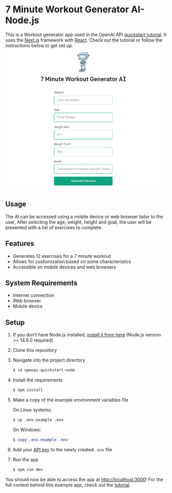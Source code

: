 # 7 Minute Workout Generator AI- Node.js

This is a Workout generator app used in the OpenAI API [quickstart tutorial](https://beta.openai.com/docs/quickstart). It uses the [Next.js](https://nextjs.org/) framework with [React](https://reactjs.org/). Check out the tutorial or follow the instructions below to get set up.
 ![7 Minute Workout Generator AI](./public/showapp.png)
## Usage

The AI can be accessed using a mobile device or web browser tailor to the user, After selecting the age, weight, height and goal, the user will be presented with a list of exercises to complete. 

## Features

- Generates 12 exercises for a 7 minute workout
- Allows for customization based on some characteristics
- Accessible on mobile devices and web browsers

## System Requirements

- Internet connection
- Web browser 
- Mobile device 
## Setup

1. If you don’t have Node.js installed, [install it from here](https://nodejs.org/en/) (Node.js version >= 14.6.0 required)

2. Clone this repository

3. Navigate into the project directory

   ```bash
   $ cd openai-quickstart-node
   ```

4. Install the requirements

   ```bash
   $ npm install
   ```

5. Make a copy of the example environment variables file

   On Linux systems: 
   ```bash
   $ cp .env.example .env
   ```
   On Windows:
   ```powershell
   $ copy .env.example .env
   ```
6. Add your [API key](https://beta.openai.com/account/api-keys) to the newly created `.env` file

7. Run the app

   ```bash
   $ npm run dev
   ```

You should now be able to access the app at [http://localhost:3000](http://localhost:3000)! For the full context behind this example app, check out the [tutorial](https://beta.openai.com/docs/quickstart).
